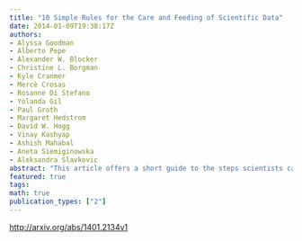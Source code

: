 ```yaml
---
title: "10 Simple Rules for the Care and Feeding of Scientific Data"
date: 2014-01-09T19:38:17Z
authors:
- Alyssa Goodman
- Alberto Pepe
- Alexander W. Blocker
- Christine L. Borgman
- Kyle Cranmer
- Mercè Crosas
- Rosanne Di Stefano
- Yolanda Gil
- Paul Groth
- Margaret Hedstrom
- David W. Hogg
- Vinay Kashyap
- Ashish Mahabal
- Aneta Siemiginowska
- Aleksandra Slavkovic
abstract: "This article offers a short guide to the steps scientists can take to ensure that their data and associated analyses continue to be of value and to be recognized. In just the past few years, hundreds of scholarly papers and reports have been written on questions of data sharing, data provenance, research reproducibility, licensing, attribution, privacy, and more, but our goal here is not to review that literature. Instead, we present a short guide intended for researchers who want to know why it is important to  arcseccare for and feed arcsec data, with some practical advice on how to do that."
featured: true
tags:
math: true
publication_types: ["2"]
---
```

http://arxiv.org/abs/1401.2134v1
